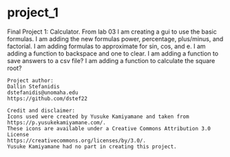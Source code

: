 # project_1

Final Project 1: Calculator.
        From lab 03 I am creating a gui to use the basic formulas.
        I am adding the new formulas power, percentage, plus/minus, and factorial.
        I am adding formulas to approximate for sin, cos, and e.
        I am adding a function to backspace and one to clear.
        I am adding a function to save answers to a csv file?
        I am adding a function to calculate the square root?
    
    Project author:
    Dallin Stefanidis
    dstefanidis@unomaha.edu
    https://github.com/dstef22
    
    Credit and disclaimer:
    Icons used were created by Yusuke Kamiyamane and taken from https://p.yusukekamiyamane.com/.
    These icons are available under a Creative Commons Attribution 3.0 License 
    https://creativecommons.org/licenses/by/3.0/.
    Yusuke Kamiyamane had no part in creating this project.
